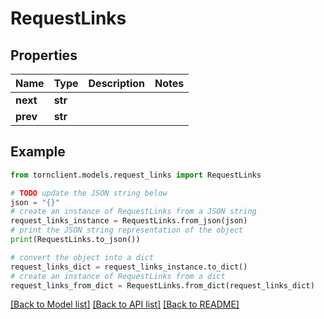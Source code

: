 # RequestLinks


## Properties

Name | Type | Description | Notes
------------ | ------------- | ------------- | -------------
**next** | **str** |  | 
**prev** | **str** |  | 

## Example

```python
from tornclient.models.request_links import RequestLinks

# TODO update the JSON string below
json = "{}"
# create an instance of RequestLinks from a JSON string
request_links_instance = RequestLinks.from_json(json)
# print the JSON string representation of the object
print(RequestLinks.to_json())

# convert the object into a dict
request_links_dict = request_links_instance.to_dict()
# create an instance of RequestLinks from a dict
request_links_from_dict = RequestLinks.from_dict(request_links_dict)
```
[[Back to Model list]](../README.md#documentation-for-models) [[Back to API list]](../README.md#documentation-for-api-endpoints) [[Back to README]](../README.md)


